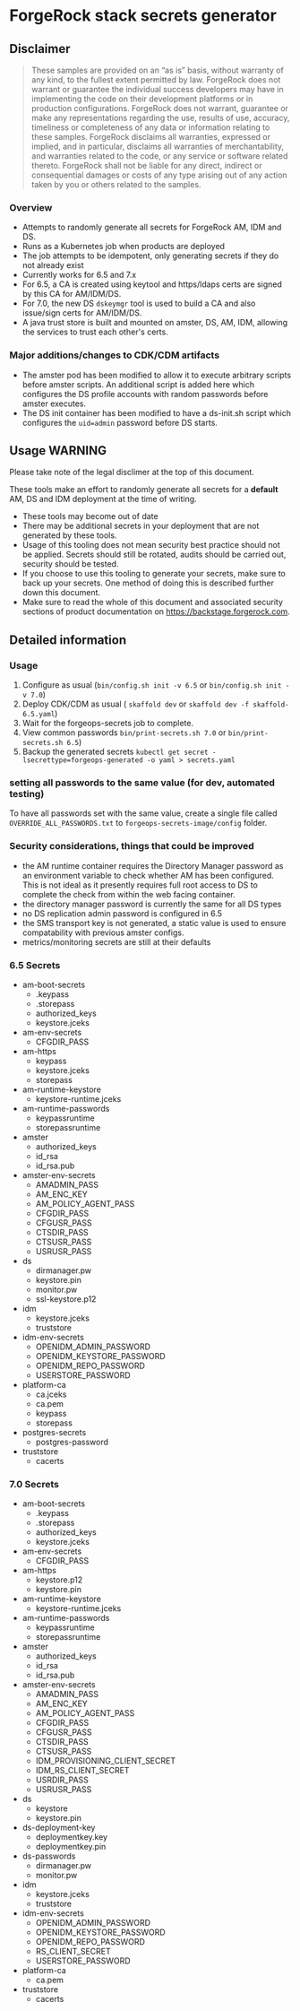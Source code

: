 # ForgeRock stack secrets generator

## Disclaimer

>These samples are provided on an “as is” basis, without warranty of any kind, to the fullest extent
permitted by law. ForgeRock does not warrant or guarantee the individual success developers
may have in implementing the code on their development platforms or in
production configurations. ForgeRock does not warrant, guarantee or make any representations
regarding the use, results of use, accuracy, timeliness or completeness of any data or
information relating to these samples. ForgeRock disclaims all warranties, expressed or implied, and
in particular, disclaims all warranties of merchantability, and warranties related to the code, or any
service or software related thereto. ForgeRock shall not be liable for any direct, indirect or
consequential damages or costs of any type arising out of any action taken by you or others related
to the samples.

### Overview

- Attempts to randomly generate all secrets for ForgeRock AM, IDM and DS.
- Runs as a Kubernetes job when products are deployed
- The job attempts to be idempotent, only generating secrets if they do not already exist
- Currently works for 6.5 and 7.x
- For 6.5, a CA is created using keytool and https/ldaps certs are signed by this CA for AM/IDM/DS.
- For 7.0, the new DS `dskeymgr` tool is used to build a CA and also issue/sign certs for AM/IDM/DS.
- A java trust store is built and mounted on amster, DS, AM, IDM, allowing the services to trust each other's certs.

### Major additions/changes to CDK/CDM artifacts

- The amster pod has been modified to allow it to execute arbitrary scripts before amster scripts. An additional script is added here which configures the DS profile accounts with random passwords before amster executes.
- The DS init container has been modified to have a ds-init.sh script which configures the `uid=admin` password before DS starts.

## Usage WARNING
Please take note of the legal disclimer at the top of this document.

These tools make an effort to randomly generate all secrets for a **default** AM, DS and IDM deployment at the time of writing.
- These tools may become out of date
- There may be additional secrets in your deployment that are not generated by these tools.
- Usage of this tooling does not mean security best practice should not be applied. Secrets should still be rotated, audits should be carried out, security should be tested.
- If you choose to use this tooling to generate your secrets, make sure to back up your secrets. One method of doing this is described further down this document.
- Make sure to read the whole of this document and associated security sections of product documentation on https://backstage.forgerock.com. 

## Detailed information


### Usage
1. Configure as usual (`bin/config.sh init -v 6.5` or  `bin/config.sh init -v 7.0`)
1. Deploy CDK/CDM as usual ( `skaffold dev` or `skaffold dev -f skaffold-6.5.yaml`)
1. Wait for the forgeops-secrets job to complete.
1. View common passwords `bin/print-secrets.sh 7.0` or `bin/print-secrets.sh 6.5`)
1. Backup the generated secrets `kubectl get secret -lsecrettype=forgeops-generated -o yaml > secrets.yaml`

### setting all passwords to the same value (for dev, automated testing)
To have all passwords set with the same value, create a single file called `OVERRIDE_ALL_PASSWORDS.txt` to `forgeops-secrets-image/config` folder.

### Security considerations, things that could be improved

- the AM runtime container requires the Directory Manager password as an environment variable to check whether AM has been configured. This is not ideal as it presently requires full root access to DS to complete the check from within the web facing container. 
- the directory manager password is currently the same for all DS types
- no DS replication admin password is configured in 6.5
- the SMS transport key is not generated, a static value is used to ensure compatability with previous amster configs.
- metrics/monitoring secrets are still at their defaults

### 6.5 Secrets
- am-boot-secrets 
    - .keypass
    - .storepass
    - authorized_keys
    - keystore.jceks
- am-env-secrets 
    - CFGDIR_PASS
- am-https 
    - keypass
    - keystore.jceks
    - storepass
- am-runtime-keystore
    - keystore-runtime.jceks
- am-runtime-passwords
    - keypassruntime
    - storepassruntime
- amster 
    - authorized_keys
    - id_rsa
    - id_rsa.pub
- amster-env-secrets 
    - AMADMIN_PASS
    - AM_ENC_KEY
    - AM_POLICY_AGENT_PASS
    - CFGDIR_PASS
    - CFGUSR_PASS
    - CTSDIR_PASS
    - CTSUSR_PASS
    - USRUSR_PASS
- ds
    - dirmanager.pw
    - keystore.pin
    - monitor.pw
    - ssl-keystore.p12
- idm
    - keystore.jceks
    - truststore
- idm-env-secrets
    - OPENIDM_ADMIN_PASSWORD
    - OPENIDM_KEYSTORE_PASSWORD
    - OPENIDM_REPO_PASSWORD
    - USERSTORE_PASSWORD
- platform-ca
    - ca.jceks
    - ca.pem
    - keypass
    - storepass
- postgres-secrets
    - postgres-password
- truststore
    - cacerts

### 7.0 Secrets
- am-boot-secrets
    - .keypass
    - .storepass
    - authorized_keys
    - keystore.jceks
- am-env-secrets
    - CFGDIR_PASS
- am-https
    - keystore.p12
    - keystore.pin
- am-runtime-keystore
    - keystore-runtime.jceks
- am-runtime-passwords 
    - keypassruntime
    - storepassruntime
- amster 
    - authorized_keys
    - id_rsa
    - id_rsa.pub
- amster-env-secrets 
    - AMADMIN_PASS
    - AM_ENC_KEY
    - AM_POLICY_AGENT_PASS
    - CFGDIR_PASS
    - CFGUSR_PASS
    - CTSDIR_PASS
    - CTSUSR_PASS
    - IDM_PROVISIONING_CLIENT_SECRET
    - IDM_RS_CLIENT_SECRET
    - USRDIR_PASS
    - USRUSR_PASS
- ds 
    - keystore
    - keystore.pin
- ds-deployment-key
    - deploymentkey.key
    - deploymentkey.pin
- ds-passwords
    - dirmanager.pw
    - monitor.pw
- idm 
    - keystore.jceks
    - truststore
- idm-env-secrets
    - OPENIDM_ADMIN_PASSWORD
    - OPENIDM_KEYSTORE_PASSWORD
    - OPENIDM_REPO_PASSWORD
    - RS_CLIENT_SECRET
    - USERSTORE_PASSWORD
- platform-ca
    - ca.pem
- truststore
    - cacerts


